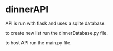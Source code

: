 # dinnerAPI


API is run with flask and uses a sqlite database.

to create new list run the dinnerDatabase.py file.

to host API run the main.py file.